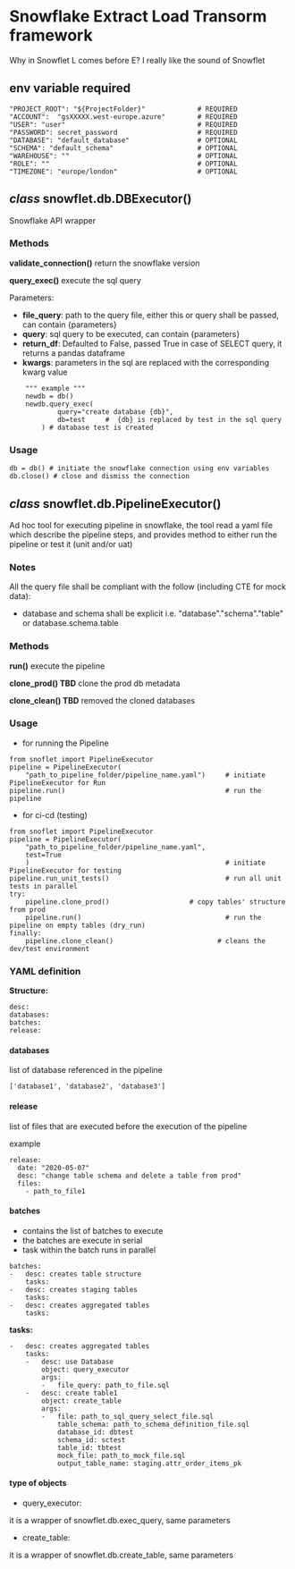 # Snowflake Extract Load Transorm framework  
Why in Snowflet L comes before E? I really like the sound of Snowflet

## env variable required
```
"PROJECT_ROOT": "${ProjectFolder}"             # REQUIRED
"ACCOUNT":  "gsXXXXX.west-europe.azure"        # REQUIRED
"USER": "user"                                 # REQUIRED
"PASSWORD": secret_password                    # REQUIRED
"DATABASE": "default_database"                 # OPTIONAL
"SCHEMA": "default_schema"                     # OPTIONAL
"WAREHOUSE": ""                                # OPTIONAL
"ROLE": ""                                     # OPTIONAL
"TIMEZONE": "europe/london"                    # OPTIONAL
```




## *class* snowflet.db.DBExecutor() <br />
Snowflake API wrapper <br />

### Methods
**validate_connection()** return the snowflake version <br />

**query_exec()** execute the sql query  <br />

Parameters:
- **file_query**: path to the query file, either this or query shall be passed, can contain {parameters} 
- **query**: sql query to be executed, can contain {parameters}  
- **return_df**: Defaulted to False, passed True in case of SELECT query, it returns a pandas dataframe 
- **kwargs**: parameters in the sql are replaced with the corresponding kwarg value
```
    """ example """
    newdb = db()
    newdb.query_exec(
            query="create database {db}",
            db=test     #  {db} is replaced by test in the sql query        
        ) # database test is created
```
### Usage
```
db = db() # initiate the snowflake connection using env variables
db.close() # close and dismiss the connection
```
## *class* snowflet.db.PipelineExecutor() <br />
Ad hoc tool for executing pipeline in snowflake, the tool read a yaml file which describe the pipeline steps, and provides method to either run the pipeline or test it (unit and/or uat) <br />

### Notes
All the query file shall be compliant with the follow (including CTE for mock data):
- database and schema shall be explicit i.e. "database"."schema"."table" or database.schema.table 



### Methods
**run()** execute the pipeline <br />

**clone_prod() TBD** clone the prod db metadata <br />

**clone_clean() TBD** removed the cloned databases <br />

### Usage
- for running the Pipeline

```
from snoflet import PipelineExecutor
pipeline = PipelineExecutor(
    "path_to_pipeline_folder/pipeline_name.yaml")     # initiate PipelineExecutor for Run
pipeline.run()                                        # run the pipeline
```

- for ci-cd (testing)

```
from snoflet import PipelineExecutor
pipeline = PipelineExecutor(
    "path_to_pipeline_folder/pipeline_name.yaml", 
    test=True
    )                                                 # initiate PipelineExecutor for testing
pipeline.run_unit_tests()                             # run all unit tests in parallel
try:
    pipeline.clone_prod()                    # copy tables' structure from prod
    pipeline.run()                                    # run the pipeline on empty tables (dry_run)
finally:
    pipeline.clone_clean()                          # cleans the dev/test environment
```

### YAML definition

**Structure:**

```
desc: 
databases: 
batches:    
release:
```

#### databases

list of database referenced in the pipeline
```
['database1', 'database2', 'database3']
```
#### release 
list of files that are executed before the execution of the pipeline

example
```
release:
  date: "2020-05-07"
  desc: "change table schema and delete a table from prod"
  files:
    - path_to_file1
```

#### batches

- contains the list of batches to execute
- the batches are execute in serial
- task within the batch runs in parallel

```
batches:
-   desc: creates table structure
    tasks:
-   desc: creates staging tables
    tasks:
-   desc: creates aggregated tables
    tasks:
```

**tasks:**
```
-   desc: creates aggregated tables
    tasks:
    -   desc: use Database
        object: query_executor
        args:
        -   file_query: path_to_file.sql
    -   desc: create table1
        object: create_table
        args:
        -   file: path_to_sql_query_select_file.sql
            table_schema: path_to_schema_definition_file.sql
            database_id: dbtest
            schema_id: sctest
            table_id: tbtest
            mock_file: path_to_mock_file.sql
            output_table_name: staging.attr_order_items_pk 
```
#### type of objects

- query_executor:

it is a wrapper of snowflet.db.exec_query, same parameters

- create_table:

it is a wrapper of snowflet.db.create_table, same parameters

